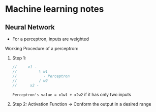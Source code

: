 # Machine learning notes

## Neural Network

- For a perceptron, inputs are weighted

Working Procedure of a perceptron:

1. Step 1:

    ```cpp
    //     x1 -
    //          \ w1
    //            - Perceptron
    //          / w2
    //      x2 -
    ```

    `Perceptron's value = x1w1 + x2w2` if it has only two inputs

2. Step 2:
    Activation Function -> Conform the output in a desired range
